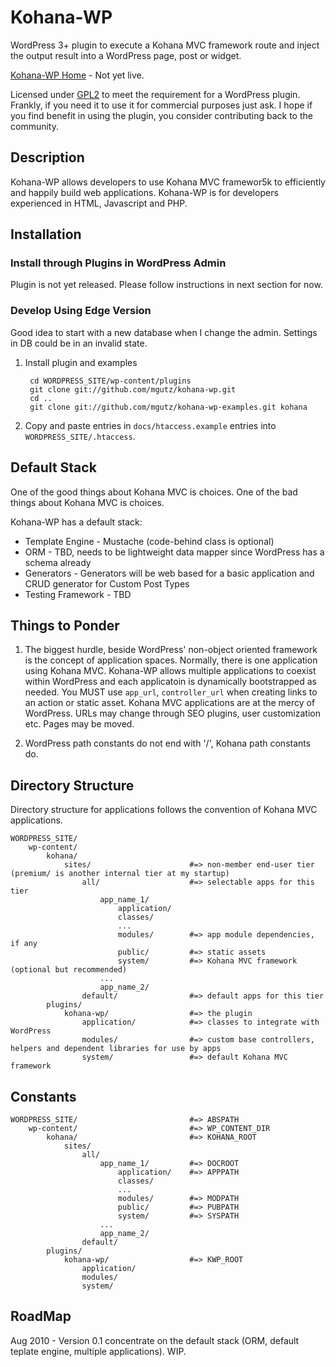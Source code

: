 # Kohana-WP

WordPress 3+ plugin to execute a Kohana MVC framework route and inject
the output result into a WordPress page, post or widget.

[Kohana-WP Home](http://kohana-wp.mgutz.com) - Not yet live.

Licensed under [GPL2](http://www.gnu.org/licenses/old-licenses/gpl-2.0.html) to meet the
requirement for a WordPress plugin. Frankly, if you need it to use it for commercial purposes just ask. 
I hope if you find benefit in using the plugin, you consider contributing back to the community.

## Description

Kohana-WP allows developers to use Kohana MVC framewor5k to efficiently and happily build 
web applications. Kohana-WP is for developers experienced in HTML, Javascript and PHP.

## Installation

### Install through Plugins in WordPress Admin

Plugin is not yet released. Please follow instructions in next section for now.

### Develop Using Edge Version

Good idea to start with a new database when I change the admin. Settings in DB could be in an invalid state.

1. Install plugin and examples

        cd WORDPRESS_SITE/wp-content/plugins
        git clone git://github.com/mgutz/kohana-wp.git
        cd ..
        git clone git://github.com/mgutz/kohana-wp-examples.git kohana

2. Copy and paste entries in `docs/htaccess.example` entries into `WORDPRESS_SITE/.htaccess`.

## Default Stack

One of the good things about Kohana MVC is choices. One of the bad things about Kohana MVC is choices.

Kohana-WP has a default stack:

* Template Engine - Mustache (code-behind class is optional)
* ORM - TBD, needs to be lightweight data mapper since WordPress has a schema already
* Generators - Generators will be web based for a basic application and CRUD generator for Custom Post Types
* Testing Framework - TBD

## Things to Ponder

1. The biggest hurdle, beside WordPress' non-object oriented framework is the concept of application spaces.
   Normally, there is
   one application using Kohana MVC. Kohana-WP allows multiple applications to coexist within
   WordPress and each applicatoin is dynamically bootstrapped as needed. You MUST use `app_url`,
   `controller_url` when creating links
   to an action or static asset. Kohana MVC applications are at the mercy of WordPress.
   URLs may change through SEO plugins, user customization etc. Pages may be moved.
   
2. WordPress path constants do not end with '/', Kohana path constants do.


## Directory Structure

Directory structure for applications follows the convention of Kohana MVC applications. 

    WORDPRESS_SITE/
        wp-content/
            kohana/
                sites/                      #=> non-member end-user tier (premium/ is another internal tier at my startup)
                    all/                    #=> selectable apps for this tier
                        app_name_1/
                            application/    
                            classes/
                            ...
                            modules/        #=> app module dependencies, if any
                            public/         #=> static assets
                            system/         #=> Kohana MVC framework (optional but recommended)
                        ...
                        app_name_2/
                    default/                #=> default apps for this tier
            plugins/
                kohana-wp/                  #=> the plugin
                    application/            #=> classes to integrate with WordPress
                    modules/                #=> custom base controllers, helpers and dependent libraries for use by apps
                    system/                 #=> default Kohana MVC framework

## Constants

    WORDPRESS_SITE/                         #=> ABSPATH
        wp-content/                         #=> WP_CONTENT_DIR
            kohana/                         #=> KOHANA_ROOT
                sites/                      
                    all/                    
                        app_name_1/         #=> DOCROOT
                            application/    #=> APPPATH 
                            classes/
                            ...
                            modules/        #=> MODPATH
                            public/         #=> PUBPATH 
                            system/         #=> SYSPATH
                        ...
                        app_name_2/
                    default/                
            plugins/
                kohana-wp/                  #=> KWP_ROOT 
                    application/            
                    modules/                
                    system/                 
                
## RoadMap

Aug 2010 - Version 0.1 concentrate on the default stack (ORM, default teplate engine, multiple applications). WIP.

